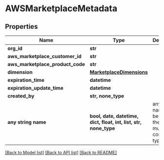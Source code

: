# AWSMarketplaceMetadata


## Properties
Name | Type | Description | Notes
------------ | ------------- | ------------- | -------------
**org_id** | **str** |  | 
**aws_marketplace_customer_id** | **str** |  | 
**aws_marketplace_product_code** | **str** |  | 
**dimension** | [**MarketplaceDimensions**](MarketplaceDimensions.md) |  | 
**expiration_time** | **datetime** |  | 
**expiration_update_time** | **datetime** |  | 
**created_by** | **str, none_type** |  | [optional] 
**any string name** | **bool, date, datetime, dict, float, int, list, str, none_type** | any string name can be used but the value must be the correct type | [optional]

[[Back to Model list]](../README.md#documentation-for-models) [[Back to API list]](../README.md#documentation-for-api-endpoints) [[Back to README]](../README.md)


